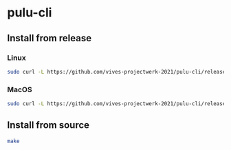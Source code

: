 # pulu-cli

## Install from release
### Linux
```sh
sudo curl -L https://github.com/vives-projectwerk-2021/pulu-cli/releases/latest/download/pulu-linux -o /usr/local/bin/pulu && sudo chmod +x /usr/local/bin/pulu
```

### MacOS
```sh
sudo curl -L https://github.com/vives-projectwerk-2021/pulu-cli/releases/latest/download/pulu-macos -o /usr/local/bin/pulu && sudo chmod +x /usr/local/bin/pulu
```

<!-- ### Windows
```sh
``` -->

## Install from source
```sh
make
```
